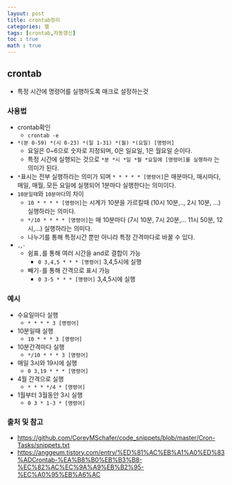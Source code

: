 ```yaml
---
layout: post
title: crontab정리
categories: 웹
tags: [crontab,자동갱신]
toc : true
math : true
---
```


## crontab
- 특정 시간에 명령어를 실행하도록 매크로 설정하는것


### 사용법
- crontab확인
  - `crontab -e`
- `*(분 0-59) *(시 0-23) *(일 1-31) *(월) *(요일) [명령어]`
  - 요일은 0~6으로 숫자로 지정되며, 0은 일요일, 1은 월요일 순이다.
  - 특정 시간에 실행되는 것으로 `*분 *시 *일 *월 *요일에 [명령어]를 실행하라` 는 의미가 된다.
- `*`표시는 전부 실행하라는 의미가 되며 `* * * * * [명령어]`은 매분마다, 매시마다, 매일, 매월, 모든 요일에 실행되어 1분마다 실행한다는 의미이다.
- `10분일때`와 `10분마다`의 차이
  - `10 * * * * [명령어]`는 시계가 10분을 가르킬때 (10시 10분,.., 2시 10분, ...) 실행하라는 의미다.
  - `*/10 * * * * [명령어]`는 매 10분마다 (7시 10분, 7시 20분,... 11시 50분, 12시,...) 실행하라는 의미다.
  - 나누기를 통해 특정시간 뿐만 아니라 특정 간격마다로 바꿀 수 있다.
- `,`,`-`
  - 쉼표`,`를 통해 여러 시간을 and로 결합이 가능
    - `0 3,4,5 * * * [명령어]` 3,4,5시에 실행
  - 빼기`-`를 통해 간격으로 표시 가능
    - `0 3-5 * * * [명령어]` 3,4,5시에 실행

### 예시
- 수요일마다 실행
  - `* * * * 3 [명령어]`
- 10분일때 실행
  - `10 * * * 3 [명령어]`
- 10분간격마다 실행
  - `*/10 * * * 3 [명령어]`
- 매일 3시와 19시에 실행
  - `0 3,19 * * * [명령어]`
- 4월 간격으로 실행
  - `* * * */4 * [명령어]`
- 1월부터 3월동안 3시 실행
  - `0 3 * 1-3 * [명령어]`


### 출처 및 참고
- https://github.com/CoreyMSchafer/code_snippets/blob/master/Cron-Tasks/snippets.txt
- https://anggeum.tistory.com/entry/%ED%81%AC%EB%A1%A0%ED%83%ADCrontab-%EA%B8%B0%EB%B3%B8-%EC%82%AC%EC%9A%A9%EB%B2%95-%EC%A0%95%EB%A6%AC
